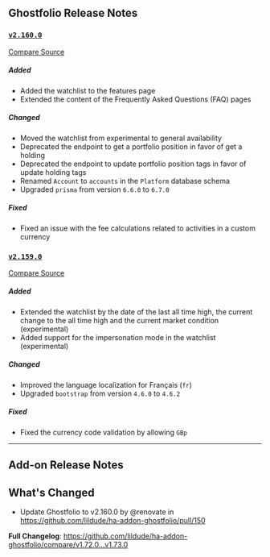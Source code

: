 ## Ghostfolio Release Notes

### [`v2.160.0`](https://redirect.github.com/ghostfolio/ghostfolio/blob/HEAD/CHANGELOG.md#21600---2025-05-04)

[Compare Source](https://redirect.github.com/ghostfolio/ghostfolio/compare/2.159.0...2.160.0)

##### Added

-   Added the watchlist to the features page
-   Extended the content of the Frequently Asked Questions (FAQ) pages

##### Changed

-   Moved the watchlist from experimental to general availability
-   Deprecated the endpoint to get a portfolio position in favor of get a holding
-   Deprecated the endpoint to update portfolio position tags in favor of update holding tags
-   Renamed `Account` to `accounts` in the `Platform` database schema
-   Upgraded `prisma` from version `6.6.0` to `6.7.0`

##### Fixed

-   Fixed an issue with the fee calculations related to activities in a custom currency

### [`v2.159.0`](https://redirect.github.com/ghostfolio/ghostfolio/blob/HEAD/CHANGELOG.md#21590---2025-05-02)

[Compare Source](https://redirect.github.com/ghostfolio/ghostfolio/compare/2.158.0...2.159.0)

##### Added

-   Extended the watchlist by the date of the last all time high, the current change to the all time high and the current market condition (experimental)
-   Added support for the impersonation mode in the watchlist (experimental)

##### Changed

-   Improved the language localization for Français (`fr`)
-   Upgraded `bootstrap` from version `4.6.0` to `4.6.2`

##### Fixed

-   Fixed the currency code validation by allowing `GBp`

---

## Add-on Release Notes




## What's Changed
* Update Ghostfolio to v2.160.0 by @renovate in https://github.com/lildude/ha-addon-ghostfolio/pull/150


**Full Changelog**: https://github.com/lildude/ha-addon-ghostfolio/compare/v1.72.0...v1.73.0

